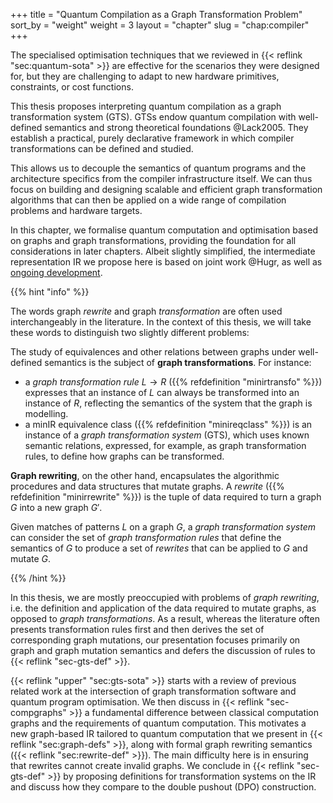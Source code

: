 +++
title = "Quantum Compilation as a Graph Transformation Problem"
sort_by = "weight"
weight = 3
layout = "chapter"
slug = "chap:compiler"
+++

The specialised optimisation techniques that we reviewed in
{{< reflink "sec:quantum-sota" >}} are effective for the scenarios they were
designed for, but they are challenging to adapt to new hardware primitives,
constraints, or cost functions.

This thesis proposes interpreting quantum compilation as a graph transformation
system (GTS). GTSs endow quantum compilation with well-defined semantics and
strong theoretical foundations @Lack2005. They establish a practical, purely
declarative framework in which compiler transformations can be defined and
studied.

This allows us to decouple the semantics of quantum programs and the
architecture specifics from the compiler infrastructure itself. We can thus
focus on building and designing scalable and efficient graph transformation
algorithms that can then be applied on a wide range of compilation problems and
hardware targets.

In this chapter, we formalise quantum computation and optimisation based on
graphs and graph transformations, providing the foundation for all
considerations in later chapters. Albeit slightly simplified, the intermediate
representation IR we propose here is based on joint work @Hugr, as well as
[ongoing development](https://github.com/CQCL/hugr).

{{% hint "info" %}}

The words graph _rewrite_ and graph _transformation_ are often used
interchangeably in the literature. In the context of this thesis, we will take
these words to distinguish two slightly different problems:

The study of equivalences and other relations between graphs under well-defined
semantics is the subject of **graph transformations**. For instance:

- a _graph transformation rule_ $L \to R$ ({{% refdefinition "minirtransfo" %}})
  expresses that an instance of $L$ can always be transformed into an instance
  of $R$, reflecting the semantics of the system that the graph is modelling.
- a minIR equivalence class ({{% refdefinition "minireqclass" %}}) is an
  instance of a _graph transformation system_ (GTS), which uses known semantic
  relations, expressed, for example, as graph transformation rules, to define
  how graphs can be transformed.

**Graph rewriting**, on the other hand, encapsulates the algorithmic procedures
and data structures that mutate graphs. A _rewrite_
({{% refdefinition "minirrewrite" %}}) is the tuple of data required to turn a
graph $G$ into a new graph $G'$.

Given matches of patterns $L$ on a graph $G$, a _graph transformation system_
can consider the set of _graph transformation rules_ that define the semantics
of $G$ to produce a set of _rewrites_ that can be applied to $G$ and mutate $G$.

{{% /hint %}}

In this thesis, we are mostly preoccupied with problems of _graph rewriting_,
i.e. the definition and application of the data required to mutate graphs, as
opposed to _graph transformations_. As a result, whereas the literature often
presents transformation rules first and then derives the set of corresponding
graph mutations, our presentation focuses primarily on graph and graph mutation
semantics and defers the discussion of rules to {{< reflink "sec-gts-def" >}}.

{{< reflink "upper" "sec:gts-sota" >}} starts with a review of previous related
work at the intersection of graph transformation software and quantum program
optimisation. We then discuss in {{< reflink "sec-compgraphs" >}} a fundamental
difference between classical computation graphs and the requirements of quantum
computation. This motivates a new graph-based IR tailored to quantum computation
that we present in {{< reflink "sec:graph-defs" >}}, along with formal graph
rewriting semantics ({{< reflink "sec:rewrite-def" >}}). The main difficulty
here is in ensuring that rewrites cannot create invalid graphs. We conclude in
{{< reflink "sec-gts-def" >}} by proposing definitions for transformation
systems on the IR and discuss how they compare to the double pushout (DPO)
construction.

<!-- The term "rewriting" is also used in this thesis whenever we mention
transformation systems that act not on graphs but on strings and terms, as this
is the standard terminology in those fields. String and term rewriting are never
a research topic in this work and will only be mentioned when reviewing relevant
past work. -->
